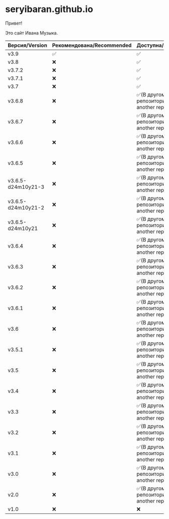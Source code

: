 # seryibaran.github.io

Привет!

Это сайт Ивана Музыка.


| Версия/Version       | Рекомендована/Recommended | Доступна/Available                                              |
| -------------------- | ------------------------- | --------------------------------------------------------------- |
| v3.9                 | :white_check_mark:        | :white_check_mark:                                              |
| v3.8                 | :x:                       | :white_check_mark:                                              |
| v3.7.2               | :x:                       | :white_check_mark:                                              |
| v3.7.1               | :x:                       | :white_check_mark:                                              |
| v3.7                 | :x:                       | :white_check_mark:                                              |
| v3.6.8               | :x:                       | :white_check_mark:(В другом репозитории/In another repository)  |
| v3.6.7               | :x:                       | :white_check_mark:(В другом репозитории/In another repository)  |
| v3.6.6               | :x:                       | :white_check_mark:(В другом репозитории/In another repository)  |
| v3.6.5               | :x:                       | :white_check_mark:(В другом репозитории/In another repository)  |
| v3.6.5-d24m10y21-3   | :x:                       | :white_check_mark:(В другом репозитории/In another repository)  |
| v3.6.5-d24m10y21-2   | :x:                       | :white_check_mark:(В другом репозитории/In another repository)  |
| v3.6.5-d24m10y21     | :x:                       | :white_check_mark:(В другом репозитории/In another repository)  |
| v3.6.4               | :x:                       | :white_check_mark:(В другом репозитории/In another repository)  |
| v3.6.3               | :x:                       | :white_check_mark:(В другом репозитории/In another repository)  |
| v3.6.2               | :x:                       | :white_check_mark:(В другом репозитории/In another repository)  |
| v3.6.1               | :x:                       | :white_check_mark:(В другом репозитории/In another repository)  |
| v3.6                 | :x:                       | :white_check_mark:(В другом репозитории/In another repository)  |
| v3.5.1               | :x:                       | :white_check_mark:(В другом репозитории/In another repository)  |
| v3.5                 | :x:                       | :white_check_mark:(В другом репозитории/In another repository)  |
| v3.4                 | :x:                       | :white_check_mark:(В другом репозитории/In another repository)  |
| v3.3                 | :x:                       | :white_check_mark:(В другом репозитории/In another repository)  |
| v3.2                 | :x:                       | :white_check_mark:(В другом репозитории/In another repository)  |
| v3.1                 | :x:                       | :white_check_mark:(В другом репозитории/In another repository)  |
| v3.0                 | :x:                       | :white_check_mark:(В другом репозитории/In another repository)  |
| v2.0                 | :x:                       | :white_check_mark:(В другом репозитории/In another repository)  |
| v1.0                 | :x:                       | :x:                                                             |